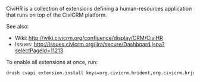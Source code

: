 CiviHR is a collection of extensions defining a human-resources application
that runs on top of the CiviCRM platform.

See also:
 * Wiki: http://wiki.civicrm.org/confluence/display/CRM/CiviHR
 * Issues: http://issues.civicrm.org/jira/secure/Dashboard.jspa?selectPageId=11213

To enable all extensions at once, run:

```bash
drush cvapi extension.install keys=org.civicrm.hrident,org.civicrm.hrjob,org.civicrm.hrmed,org.civicrm.hrqual,org.civicrm.hrreport,org.civicrm.hrvisa
```
